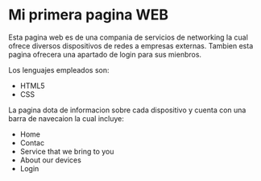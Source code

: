 # Mi primera pagina WEB

Esta pagina web  es de una compania de servicios de networking la cual ofrece diversos dispositivos de redes a empresas externas. Tambien esta pagina ofrecera una apartado de login para sus mienbros.

Los lenguajes empleados son:

* HTML5
* CSS

La pagina dota de informacion sobre cada dispositivo y cuenta con una barra de navecaion la cual incluye: 

- Home
- Contac
- Service that we bring to you
- About our devices
- Login

